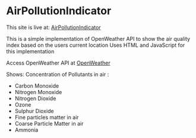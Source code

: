 # AirPollutionIndicator

This site is live at:  [AirPollutionIndicator](https://rono516.github.io/AirPollutionIndicator/)



This is a simple implementation of OpenWeather API to show the air quality index based on the users current location
Uses HTML and JavaScript for this implementation

Access OpenWeather API at [OpenWeather](https://pages.github.com/)

Shows: Concentration of Pollutants in air :
+ Carbon Monoxide
+ Nitrogen Monoxide
+ Nitrogen Dioxide
+ Ozone
+ Sulphur Dioxide
+ Fine particles matter in air
+ Coarse Particle Matter in air
+ Ammonia
